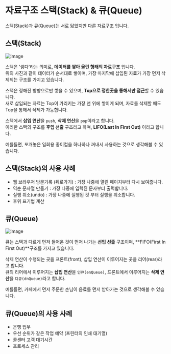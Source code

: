 # 자료구조 스택(Stack) & 큐(Queue)

스택(Stack)과 큐(Queue)는 서로 닯았지만 다른 자료구조 입니다.

## 스택(Stack)

![image](https://user-images.githubusercontent.com/93597794/167125429-7b0afaa7-be46-4b0f-8efd-5d9e21ad1f2c.png)

스택은 '쌓다'라는 의미로, **데이터를 쌓아 올린 형태의 자료구조** 입니다. <br>
위의 사진과 같이 데이터가 순서대로 쌓이며, 가장 마지막에 삽입된 자료가 가장 먼저 삭제되는 구조를 가지고 있습니다.

스택은 정해진 방향으로만 쌓을 수 있으며, **Top으로 정한곳을 통해서만 접근**할 수 있습니다. <br>
새로 삽입되는 자료는 Top이 가리키는 가장 맨 위에 쌓이게 되며, 자료를 삭제할 때도 Top을 통해서 삭제가 가능합니다.

스택에서 **삽입 연산**을 `push`, **삭제 연산**을 `pop`이라고 합니다. <br>
이러한 스택의 구조를 **후입 선출** 구조라고 하며, **LIFO(Last In First Out)** 이라고 합니다.

예를들면, 포개놓은 일회용 종이컵을 하나하나 꺼내서 사용하는 것으로 생각해볼 수 있습니다.

## 스택(Stack)의 사용 사례

- 웹 브라우저 방문기록 (뒤로가기) : 가장 나중에 열린 페이지부터 다시 보여줍니다.
- 역순 문자열 만들기 : 가장 나중에 입력된 문자부터 출력합니다.
- 실행 취소(undo) : 가장 나중에 실행된 것 부터 실행을 취소합니다.
- 후위 표기법 계산

## 큐(Queue)

![image](https://user-images.githubusercontent.com/93597794/167126743-2d1de5a0-37a4-40e6-8cd2-823cf9e21dd9.png)

큐는 스택과 다르게 먼저 들어온 것이 먼저 나가는 **선입 선출** 구조이며, **FIFO(First In First Out)**구조를 가지고 있습니다.

삭제 연산이 수행되는 곳을 프론트(front), 삽입 연산이 이루어지는 곳을 리어(rear)라고 합니다. <br>
큐의 리어에서 이루어지는 **삽입 연산**을 `인큐(enQueue)`, 프론트에서 이루어지는 **삭제 연산**을 `디큐(dnQueue)`라고 합니다.

예를들면, 카페에서 먼저 주문한 손님이 음료를 먼저 받아가는 것으로 생각해볼 수 있습니다.

## 큐(Queue)의 사용 사례

- 은행 업무
- 우선 순위가 같은 작업 예약 (프린터의 인쇄 대기열)
- 콜센터 고객 대기시간
- 프로세스 관리
